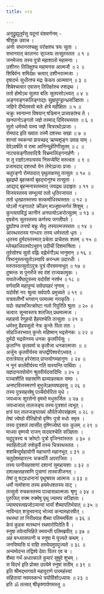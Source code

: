 ```yaml
---
title: ०२३

---
```

अनुद्रुह्युतुर्वसु यदूनां वंशवर्णनम् -  
श्रीशुक उवाच ।  
अनोः सभानरश्चक्षुः परोक्षश्च त्रयः सुताः ।  
सभानरात् कालनरः सृञ्जयः तत्सुतस्ततः ॥ १ ॥  
जनमेजयः तस्य पुत्रो महाशालो महामनाः ।  
उशीनरः तितिक्षुश्च महामनस आत्मजौ ॥ २ ॥  
शिबिर्वनः शमिर्दक्षः चत्वार् उशीनरात्मजाः ।  
वृषादर्भः सुधीरश्च मद्रः केकय आत्मवान् ॥ ३ ॥  
शिबेश्चत्वार एवासन् तितिक्षोश्च रुशद्रथः ।  
ततो होमोऽथ सुतपा बलिः सुतपसोऽभवत् ॥ ४ ॥  
अङ्गवङ्गकलिङ्गाद्याः सुह्मपुण्ड्रान्ध्रसञ्ज्ञिताः ।  
जज्ञिरे दीर्घतमसो बलेः क्षेत्रे महीक्षितः ॥ ५ ॥  
चक्रुः स्वनाम्ना विषयान् षडिमान् प्राच्यकांश्च ते ।  
खनपानोऽङ्‌गतो जज्ञे तस्माद् दिविरथस्ततः ॥ ६ ॥  
सुतो धर्मरथो यस्य जज्ञे चित्ररथोऽप्रजाः ।  
रोमपाद इति ख्यातः तस्मै दशरथः सखा ॥ ७ ॥  
शान्तां स्वकन्यां प्रायच्छद् ऋष्यशृङ्‌ग उवाह याम् ।  
देवेऽवर्षति यं रामा आनिन्युर्हरिणीसुतम् ॥ ८ ॥  
नाट्यसङ्गीतवादित्रैः विभ्रमालिंङ्गनार्हणैः ।  
स तु राज्ञोऽनपत्यस्य निरूप्येष्टिं मरुत्वतः ॥ ९ ॥  
प्रजामदाद् दशरथो येन लेभेऽप्रजाः प्रजाः ।  
चतुरङ्गो रोमपादात् पृथुलाक्षस्तु तत्सुतः ॥ १० ॥  
बृहद्रथो बृहत्कर्मा बृहद्भानुश्च तत्सुताः ।  
आद्याद् बृहन्मनास्तस्मात् जयद्रथ उदाहृतः ॥ ११ ॥  
विजयस्तस्य सम्भूत्यां ततो धृतिरजायत ।  
ततो धृतव्रतस्तस्य सत्कर्माधिरथस्ततः ॥ १२ ॥  
योऽसौ गङ्गातटे क्रीडन् मञ्जूषान्तर्गतं शिशुम् ।  
कुन्त्यापविद्धं कानीनं अनपत्योऽकरोत्सुतम् ॥ १३ ॥  
वृषसेनः सुतस्तस्य कर्णस्य जगतीपते ।  
द्रुह्योश्च तनयो बभ्रुः सेतुः तस्यात्मजस्ततः ॥ १४ ॥  
आरब्धस्तस्य गान्धारः तस्य धर्मस्ततो धृतः ।  
धृतस्य दुर्मदस्तस्मात् प्रचेताः प्राचेतसः शतम् ॥ १५ ॥  
म्लेच्छाधिपतयोऽभूवन् उदीचीं दिशमाश्रिताः ।  
तुर्वसोश्च सुतो वह्निः वह्नेर्भर्गोऽथ भानुमान् ॥ १६ ॥  
त्रिभानुस्तत्सुतोऽस्यापि करन्धम उदारधीः ।  
मरुतस्तत्सुतोऽपुत्रः पुत्रं पौरवमन्वभूत् ॥ १७ ॥  
दुष्मन्तः स पुनर्भेजे स्व वंशं राज्यकामुकः ।  
ययातेर्ज्येष्ठपुत्रस्य यदोर्वंशं नरर्षभ ॥ १८ ॥  
वर्णयामि महापुण्यं सर्वपापहरं नृणाम् ।  
यदोर्वंशं नरः श्रुत्वा सर्वपापैः प्रमुच्यते ॥ १९ ॥  
यत्रावतीर्णो भगवान् परमात्मा नराकृतिः ।  
यदोः सहस्रजित्क्रोष्टा नलो रिपुरिति श्रुताः ॥ २० ॥  
चत्वारः सूनवस्तत्र शतजित् प्रथमात्मजः ।  
महाहयो रेणुहयो हैहयश्चेति तत्सुताः ॥ २१ ॥  
धर्मस्तु हैहयसुतो नेत्रः कुन्तेः पिता ततः ।  
सोहञ्जिरभवत् कुन्तेः महिष्मान् भद्रसेनकः ॥ २२ ॥  
दुर्मदो भद्रसेनस्य धनकः कृतवीर्यसूः ।  
कृताग्निः कृतवर्मा च कृतौजा धनकात्मजाः ॥ ॥  
अर्जुनः कृतवीर्यस्य सप्तद्वीपेश्वरोऽभवत् ।  
दत्तात्रेयात् हरेरंशात् प्राप्तयोगमहागुणः ॥ २४ ॥  
न नूनं कार्तवीर्यस्य गतिं यास्यन्ति पार्थिवाः ।  
यज्ञदानतपोयोग श्रुतवीर्यदयादिभिः ॥ २५ ॥  
पञ्चाशीति सहस्राणि ह्यव्याहतबलः समाः ।  
अनष्टवित्तस्मरणो बुभुजेऽक्षय्यषड्वसु ॥ २६ ॥  
तस्य पुत्रसहस्रेषु पञ्चैवोर्वरिता मृधे ।  
जयध्वजः शूरसेनो वृषभो मधुरूर्जितः ॥ २७ ॥  
जयध्वजात् तालजङ्घ तस्य पुत्रशतं त्वभूत् ।  
क्षत्रं यत् तालजङ्घाख्यं और्वतेजोपसंहृतम् ॥ २८ ॥  
तेषां ज्येष्ठो वीतिहोत्रो वृष्णिः पुत्रो मधोः स्मृतः ।  
तस्य पुत्रशतं त्वासीत् वृष्णिज्येष्ठं यतः कुलम् ॥ २९ ॥  
माधवा वृष्णयो राजन् यादवाश्चेति सञ्ज्ञिताः ।  
यदुपुत्रस्य च क्रोष्टोः पुत्रो वृजिनवांस्ततः ॥ ३० ॥  
स्वाहितोऽतो रुशेकुर्वै तस्य चित्ररथस्ततः ।  
शशबिन्दुर्महायोगी महाभागो महानभूत् ॥ ३१ ॥  
चतुर्दशमहारत्नः चक्रवर्ति अपराजितः ।  
तस्य पत्नीसहस्राणां दशानां सुमहायशाः ॥ ३२ ॥  
दशलक्षसहस्राणि पुत्राणां तास्वजीजनत् ।  
तेषां तु षट्प्रधानानां पृथुश्रवस आत्मजः ॥ ३३ ॥  
धर्मो नामोशना तस्य हयमेधशतस्य याट् ।  
तत्सुतो रुचकस्तस्य पञ्चासन्नात्मजाः श्रृणु ॥ ३४ ॥  
पुरुजित् रुक्म रुक्मेषु पृथु ज्यामघ सञ्ज्ञिताः ।  
ज्यामघस्त्वप्रजोऽप्यन्यां भार्यां शैब्यापतिर्भयात् ॥ ३५ ॥  
नाविन्दत् शत्रुभवनाद् भोज्यां कन्यामहारषीत् ।  
रथस्थां तां निरीक्ष्याह शैब्या पतिममर्षिता ॥ ३६ ॥  
केयं कुहक मत्स्थानं रथमारोपितेति वै ।  
स्नुषा तवेत्यभिहिते स्मयन्ती पतिमब्रवीत् ॥ ३७ ॥  
अहं बन्ध्यासपत्नी च स्नुषा मे युज्यते कथम् ।  
जनयिष्यसि यं राज्ञि तस्येयमुपयुज्यते ॥ ३८ ॥  
अन्वमोदन्त तद्विश्वे देवाः पितर एव च ।  
शैब्या गर्भं अधात्काले कुमारं सुषुवे शुभम् ।  
स विदर्भ इति प्रोक्त उपयेमे स्नुषां सतीम् ॥ ३९ ॥  
इति श्रीमद्भागवते महापुराणे पारमहंस्यां  
संहितायां नवमस्कन्धे त्रयोविंशोऽध्यायः ॥ २३ ॥  
हरिः ॐ तत्सत् श्रीकृष्णार्पणमस्तु ॥